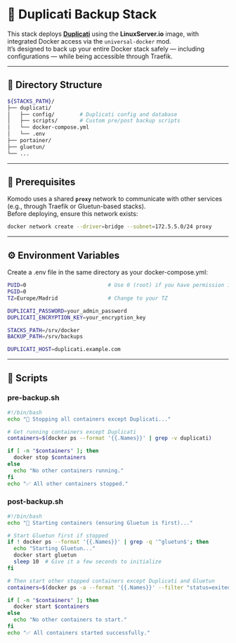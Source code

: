 # 🧾 Duplicati Backup Stack

This stack deploys **[Duplicati](https://www.duplicati.com/)** using the **LinuxServer.io** image, with integrated Docker access via the `universal-docker` mod.  
It’s designed to back up your entire Docker stack safely — including configurations — while being accessible through Traefik.

---

## 📂 Directory Structure

```bash
${STACKS_PATH}/
├── duplicati/
│   ├── config/        # Duplicati config and database
│   ├── scripts/       # Custom pre/post backup scripts
│   └── docker-compose.yml
│   └── .env
├── portainer/
├── gluetun/
└── ...
```

---
## 🧱 Prerequisites

Komodo uses a shared **`proxy`** network to communicate with other services (e.g., through Traefik or Gluetun-based stacks).  
Before deploying, ensure this network exists:

```bash
docker network create --driver=bridge --subnet=172.5.5.0/24 proxy
```
---

## ⚙️ Environment Variables
Create a .env file in the same directory as your docker-compose.yml:

```bash
PUID=0                          # Use 0 (root) if you have permission issues
PGID=0
TZ=Europe/Madrid                # Change to your TZ

DUPLICATI_PASSWORD=your_admin_password
DUPLICATI_ENCRYPTION_KEY=your_encryption_key

STACKS_PATH=/srv/docker
BACKUP_PATH=/srv/backups

DUPLICATI_HOST=duplicati.example.com
```
---

## 🤖 Scripts

### pre-backup.sh
```bash
#!/bin/bash
echo "🔧 Stopping all containers except Duplicati..."

# Get running containers except Duplicati
containers=$(docker ps --format '{{.Names}}' | grep -v duplicati)

if [ -n "$containers" ]; then
  docker stop $containers
else
  echo "No other containers running."
fi
echo "✅ All other containers stopped."
```

### post-backup.sh
```bash
#!/bin/bash
echo "🚀 Starting containers (ensuring Gluetun is first)..."

# Start Gluetun first if stopped
if ! docker ps --format '{{.Names}}' | grep -q '^gluetun$'; then
  echo "Starting Gluetun..."
  docker start gluetun
  sleep 10  # Give it a few seconds to initialize
fi

# Then start other stopped containers except Duplicati and Gluetun
containers=$(docker ps -a --format '{{.Names}}' --filter "status=exited" | grep -Ev 'duplicati|gluetun')

if [ -n "$containers" ]; then
  docker start $containers
else
  echo "No other containers to start."
fi
echo "✅ All containers started successfully."
```
